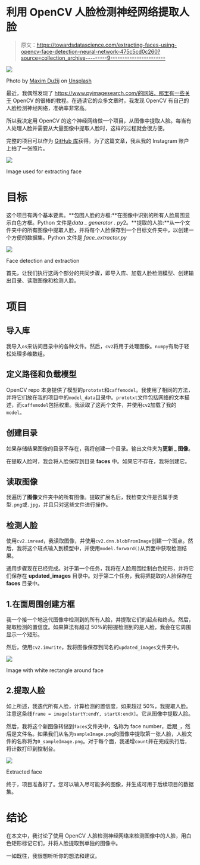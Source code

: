 # 利用 OpenCV 人脸检测神经网络提取人脸

> 原文：<https://towardsdatascience.com/extracting-faces-using-opencv-face-detection-neural-network-475c5cd0c260?source=collection_archive---------9----------------------->

![](img/c1e309b84e413bb3b7dc0e277bfbd64e.png)

Photo by [Maxim Dužij](https://unsplash.com/@zoner?utm_source=medium&utm_medium=referral) on [Unsplash](https://unsplash.com?utm_source=medium&utm_medium=referral)

最近，我偶然发现了 https://www.pyimagesearch.com/的网站，那里有一些关于 OpenCV 的很棒的教程。在通读它的众多文章时，我发现 OpenCV 有自己的人脸检测神经网络，准确率非常高。

所以我决定用 OpenCV 的这个神经网络做一个项目，从图像中提取人脸。每当有人处理人脸并需要从大量图像中提取人脸时，这样的过程就会很方便。

完整的项目可以作为 [GitHub 库](https://github.com/kb22/Create-Face-Data-from-Images)获得。为了这篇文章，我从我的 Instagram 账户上拍了一张照片。

![](img/4042f6dcffb4561b9b53146f1c8f8b9a.png)

Image used for extracting face

# 目标

这个项目有两个基本要素。**包围人脸的方框:**在图像中识别的所有人脸周围显示白色方框。Python 文件是*data _ generator . py*2。**提取的人脸:**从一个文件夹中的所有图像中提取人脸，并将每个人脸保存到一个目标文件夹中，以创建一个方便的数据集。Python 文件是 *face_extractor.py*

![](img/3a2e0a298ad508ba6f404615e7ae1bb0.png)

Face detection and extraction

首先，让我们执行这两个部分的共同步骤，即导入库、加载人脸检测模型、创建输出目录、读取图像和检测人脸。

# 项目

## 导入库

我导入`os`来访问目录中的各种文件。然后，`cv2`将用于处理图像。`numpy`有助于轻松处理多维数组。

## 定义路径和负载模型

OpenCV repo 本身提供了模型的`prototxt`和`caffemodel`。我使用了相同的方法，并将它们放在我的项目中的`model_data`目录中。`prototxt`文件包括网络的文本描述，而`caffemodel`包括权重。我读取了这两个文件，并使用`cv2`加载了我的`model`。

## 创建目录

如果存储结果图像的目录不存在，我将创建一个目录。输出文件夹为**更新 _ 图像**。

在提取人脸时，我会将人脸保存到目录 **faces** 中。如果它不存在，我将创建它。

## 读取图像

我遍历了**图像**文件夹中的所有图像。提取扩展名后，我检查文件是否属于类型`.png`或`.jpg`，并且只对这些文件进行操作。

## 检测人脸

使用`cv2.imread`，我读取图像，并使用`cv2.dnn.blobFromImage`创建一个斑点。然后，我将这个斑点输入到模型中，并使用`model.forward()`从页面中获取检测结果。

通用步骤现在已经完成。对于第一个任务，我将在人脸周围绘制白色矩形，并将它们保存在 **updated_images** 目录中。对于第二个任务，我将把提取的人脸保存在 **faces** 目录中。

## 1.在面周围创建方框

我一个接一个地迭代图像中检测到的所有人脸，并提取它们的起点和终点。然后，提取检测的置信度。如果算法有超过 50%的把握检测到的是人脸，我会在它周围显示一个矩形。

然后，使用`cv2.imwrite`，我将图像保存到同名的`updated_images`文件夹中。

![](img/2136550fcccc0dd316fa6b1ef248be97.png)

Image with white rectangle around face

## 2.提取人脸

如上所述，我迭代所有人脸，计算检测的置信度，如果超过 50%，我提取人脸。注意这条线`frame = image[startY:endY, startX:endX]`。它从图像中提取人脸。

然后，我将这个新图像转储到`faces`文件夹中，名称为 face number，后跟`_`，然后是文件名。如果我们从名为`sampleImage.png`的图像中提取第一张人脸，人脸文件的名称将为`0_sampleImage.png`。对于每个面，我递增`count`并在完成执行后，将计数打印到控制台。

![](img/7a3632d9c1f5adb52227db3ddee536a8.png)

Extracted face

终于，项目准备好了。您可以输入尽可能多的图像，并生成可用于后续项目的数据集。

# 结论

在本文中，我讨论了使用 OpenCV 人脸检测神经网络来检测图像中的人脸，用白色矩形标记它们，并将人脸提取到单独的图像中。

一如既往，我很想听听你的想法和建议。
